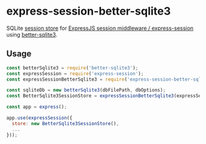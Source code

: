 # express-session-better-sqlite3

SQLite [session store](https://github.com/expressjs/session#session-store-implementation) for [ExpressJS session middleware / express-session](https://github.com/expressjs/session) using [better-sqlite3](https://www.npmjs.com/package/better-sqlite3).

## Usage

```javascript
const betterSqlite3 = require('better-sqlite3');
const expressSession = require('express-session');
const expressSessionBetterSqlite3 = require('express-session-better-sqlite3');

const sqliteDb = new betterSqlite3(dbFilePath, dbOptions);
const BetterSqlite3SessionStore = expressSessionBetterSqlite3(expressSession, sqliteDb);

const app = express();

app.use(expressSession({
  store: new BetterSqlite3SessionStore(),
  ...
}));
```
